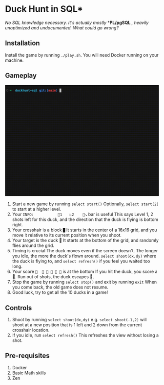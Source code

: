 # Duck Hunt in SQL*
_No SQL knowledge necessary. It's actually mostly_ ***PL/pgSQL** _, heavily unoptimized and undocumented. What could go wrong?_

## Installation

Install the game by running `./play.sh`. You will need Docker running on your machine.

## Gameplay

![Gameplay](./assets/duckhunt-sql.r10.gif)

1. Start a new game by running `select start()`
    Optionally, `select start(2)` to start at a higher level.
2. Your `INFO:           🚀1   💥2    🔼↘` bar is useful
    This says Level 1, 2 shots left for this duck, and the direction that the duck is flying is bottom right.
3. Your crosshair is a block `█`
    It starts in the center of a 16x16 grid, and you move it relative to its current position when you shoot.
4. Your target is the duck 🦆
    It starts at the bottom of the grid, and randomly flies around the grid.
5. Timing is crucial
    The duck moves even if the screen doesn't. The longer you idle, the more the duck's flown around. `select shoot(dx,dy)` where the duck is flying to, and `select refresh()` if you feel you waited too long.
6. Your score ` 🫥  🦆 🦆 🦆 🦆 🫥 ` is at the bottom
    If you hit the duck, you score a 🦆. Run out of shots, the duck escapes 🫥. 
7. Stop the game by running `select stop()` and exit by running `exit`
    When you come back, the old game does not resume.
8. Good luck, try to get all the 10 ducks in a game!

## Controls

1. Shoot by running `select shoot(dx,dy)`
    e.g. `select shoot(-1,2)` will shoot at a new position that is 1 left and 2 down from the current crosshair location.
2. If you idle, run `select refresh()`
    This refreshes the view without losing a shot.


## Pre-requisites

1. Docker
2. Basic Math skills
3. Zen
